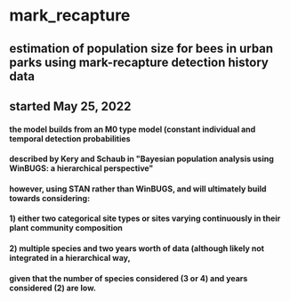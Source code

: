 # mark_recapture
## estimation of population size for bees in urban parks using mark-recapture detection history data
## started May 25, 2022
#### the model builds from an M0 type model (constant individual and temporal detection probabilities
#### described by Kery and Schaub in "Bayesian population analysis using WinBUGS: a hierarchical perspective"
#### however, using STAN rather than WinBUGS, and will ultimately build towards considering:
#### 1) either two categorical site types or sites varying continuously in their plant community composition
#### 2) multiple species and two years worth of data (although likely not integrated in a hierarchical way,
#### given that the number of species considered (3 or 4) and years considered (2) are low.
